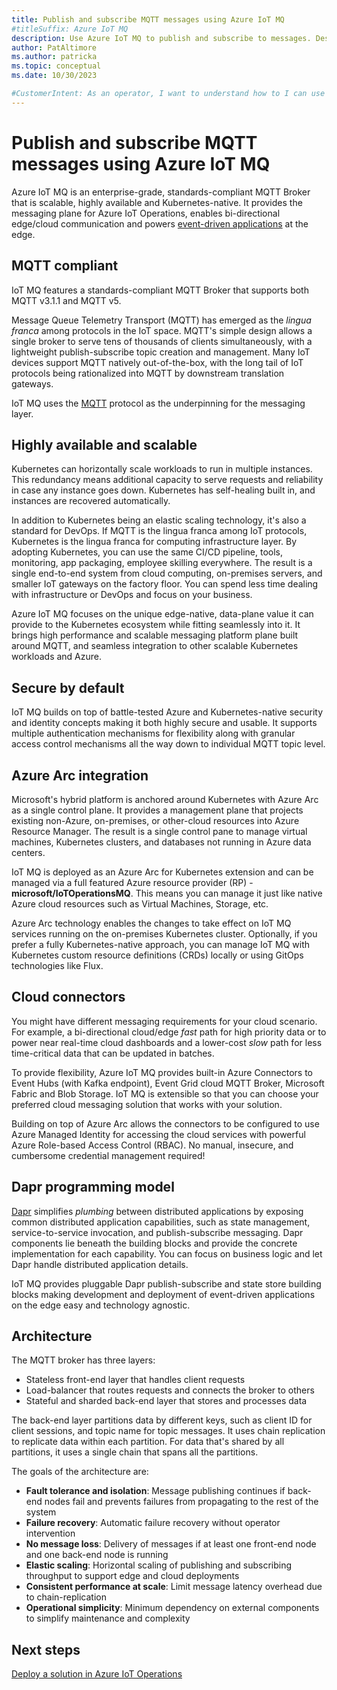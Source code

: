 ```yaml
---
title: Publish and subscribe MQTT messages using Azure IoT MQ
#titleSuffix: Azure IoT MQ
description: Use Azure IoT MQ to publish and subscribe to messages. Destinations include other MQTT brokers, Azure IoT Data Processor, and Azure cloud services.
author: PatAltimore
ms.author: patricka
ms.topic: conceptual
ms.date: 10/30/2023

#CustomerIntent: As an operator, I want to understand how to I can use Azure IoT MQ to publish and subscribe MQTT topics.
---
```


# Publish and subscribe MQTT messages using Azure IoT MQ

Azure IoT MQ is an enterprise-grade, standards-compliant MQTT Broker that is scalable, highly available and Kubernetes-native. It provides the messaging plane for Azure IoT Operations, enables bi-directional edge/cloud communication and powers [event-driven applications](/azure/architecture/guide/architecture-styles/event-driven) at the edge.


## MQTT compliant

IoT MQ features a standards-compliant MQTT Broker that supports both MQTT v3.1.1 and MQTT v5. 

Message Queue Telemetry Transport (MQTT) has emerged as the *lingua franca* among protocols in the IoT space. MQTT's simple design allows a single broker to serve tens of thousands of clients simultaneously, with a lightweight publish-subscribe topic creation and management. Many IoT devices support MQTT natively out-of-the-box, with the long tail of IoT protocols being rationalized into MQTT by downstream translation gateways.

IoT MQ uses the [MQTT](https://mqtt.org/) protocol as the underpinning for the messaging layer.

## Highly available and scalable

Kubernetes can horizontally scale workloads to run in multiple instances. This redundancy means additional capacity to serve requests and reliability in case any instance goes down. Kubernetes has self-healing built in, and instances are recovered automatically.

In addition to Kubernetes being an elastic scaling technology, it's also a standard for DevOps. If MQTT is the lingua franca among IoT protocols, Kubernetes is the lingua franca for computing infrastructure layer. By adopting Kubernetes, you can use the same CI/CD pipeline, tools, monitoring, app packaging, employee skilling everywhere. The result is a single end-to-end system from cloud computing, on-premises servers, and smaller IoT gateways on the factory floor. You can spend less time dealing with infrastructure or DevOps and focus on your business.

Azure IoT MQ focuses on the unique edge-native, data-plane value it can provide to the Kubernetes ecosystem while fitting seamlessly into it. It brings high performance and scalable messaging platform plane built around MQTT, and seamless integration to other scalable Kubernetes workloads and Azure.

## Secure by default

IoT MQ builds on top of battle-tested Azure and Kubernetes-native security and identity concepts making it both highly secure and usable. It supports multiple authentication mechanisms for flexibility along with granular access control mechanisms all the way down to individual MQTT topic level. 


## Azure Arc integration

Microsoft's hybrid platform is anchored around Kubernetes with Azure Arc as a single control plane. It provides a management plane that projects existing non-Azure, on-premises, or other-cloud resources into Azure Resource Manager. The result is a single control pane to manage virtual machines, Kubernetes clusters, and databases not running in Azure data centers.

IoT MQ is deployed as an Azure Arc for Kubernetes extension and can be managed via a full featured Azure resource provider (RP) - **microsoft/IoTOperationsMQ**. This means you can manage it just like native Azure cloud resources such as Virtual Machines, Storage, etc.

Azure Arc technology enables the changes to take effect on IoT MQ services running on the on-premises Kubernetes cluster. Optionally, if you prefer a fully Kubernetes-native approach, you can manage IoT MQ with Kubernetes custom resource definitions (CRDs) locally or using GitOps technologies like Flux.

## Cloud connectors

You might have different messaging requirements for your cloud scenario. For example, a bi-directional cloud/edge *fast* path for high priority data or to power near real-time cloud dashboards and a lower-cost *slow* path for less time-critical data that can be updated in batches. 

To provide flexibility, Azure IoT MQ provides built-in Azure Connectors to Event Hubs (with Kafka endpoint), Event Grid cloud MQTT Broker, Microsoft Fabric and Blob Storage. IoT MQ is extensible so that you can choose your preferred cloud messaging solution that works with your solution.

Building on top of Azure Arc allows the connectors to be configured to use Azure Managed Identity for accessing the cloud services with powerful Azure Role-based Access Control (RBAC). No manual, insecure, and cumbersome credential management required!

## Dapr programming model

[Dapr](https://dapr.io/) simplifies *plumbing* between distributed applications by exposing common distributed application capabilities, such as state management, service-to-service invocation, and publish-subscribe messaging. Dapr components lie beneath the building blocks and provide the concrete implementation for each capability. You can focus on business logic and let Dapr handle distributed application details.

IoT MQ provides pluggable Dapr publish-subscribe and state store building blocks making development and deployment of event-driven applications on the edge easy and technology agnostic. 

## Architecture

The MQTT broker has three layers: 

- Stateless front-end layer that handles client requests
- Load-balancer that routes requests and connects the broker to others
- Stateful and sharded back-end layer that stores and processes data

The back-end layer partitions data by different keys, such as client ID for client sessions, and topic name for topic messages. It uses chain replication to replicate data within each partition. For data that's shared by all partitions, it uses a single chain that spans all the partitions.

The goals of the architecture are:

- **Fault tolerance and isolation**: Message publishing continues if back-end nodes fail and prevents failures from propagating to the rest of the system
- **Failure recovery**: Automatic failure recovery without operator intervention
- **No message loss**: Delivery of messages if at least one front-end node and one back-end node is running
- **Elastic scaling**: Horizontal scaling of publishing and subscribing throughput to support edge and cloud deployments
- **Consistent performance at scale**: Limit message latency overhead due to chain-replication
- **Operational simplicity**: Minimum dependency on external components to simplify maintenance and complexity


## Next steps

[Deploy a solution in Azure IoT Operations](../deploy/howto-deploy-iot-operations.md)